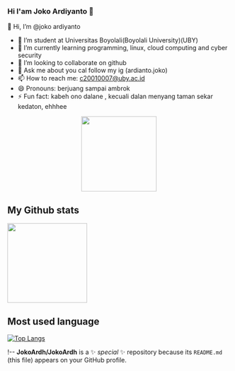 ### Hi I'am Joko Ardiyanto 👋
👋 Hi, I’m @joko ardiyanto 
- 🔭 I’m student at Universitas Boyolali(Boyolali University)(UBY)
- 🌱 I’m currently learning programming, linux, cloud computing and cyber security
- 👯 I’m looking to collaborate on github
- 💬 Ask me about you cal follow my ig (ardianto.joko)
- 📫 How to reach me: c20010007@uby.ac.id
- 😄 Pronouns: berjuang sampai ambrok
- ⚡ Fun fact: kabeh ono dalane , kecuali dalan menyang taman sekar kedaton, ehhhee

<p align="center">
  <img height="170em" src="https://github-readme-streak-stats.herokuapp.com/?user=JokoArdh&theme=dark)](https://git.io/streak-stats">
</p>

## My Github stats
<img height="180em" src="https://github-readme-stats.vercel.app/api?username=JokoArdh&show_icons=true&hide_border=true&&count_private=true&include_all_commits=true" />

## Most used language
[![Top Langs](https://github-readme-stats.vercel.app/api/top-langs/?username=JokoArdh)](https://github.com/JokoArdh)

<!---
Debian-UBY/Debian-UBY is a ✨ special ✨ repository because its `README.md` (this file) appears on your GitHub profile.
You can click the Preview link to take a look at your changes.
--->
!--
**JokoArdh/JokoArdh** is a ✨ _special_ ✨ repository because its `README.md` (this file) appears on your GitHub profile.

